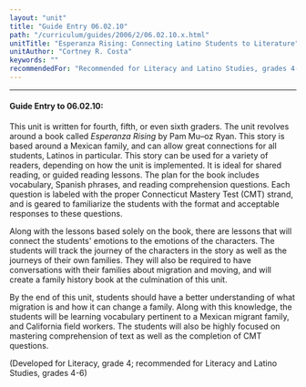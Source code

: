```yaml
---
layout: "unit"
title: "Guide Entry 06.02.10"
path: "/curriculum/guides/2006/2/06.02.10.x.html"
unitTitle: "Esperanza Rising: Connecting Latino Students to Literature"
unitAuthor: "Cortney R. Costa"
keywords: ""
recommendedFor: "Recommended for Literacy and Latino Studies, grades 4-6."
---
```

<body>
<hr/>
<h4>
Guide Entry to 06.02.10:
</h4>
<p>
This unit is written for fourth, fifth, or even sixth graders. The unit revolves around a book called
<i>
Esperanza Rising
</i>
by Pam Mu–oz Ryan. This story is based around a Mexican family, and can allow great connections for all students, Latinos in particular. This story can be used for a variety of readers, depending on how the unit is implemented. It is ideal for shared reading, or guided reading lessons. The plan for the book includes vocabulary, Spanish phrases, and reading comprehension questions. Each question is labeled with the proper Connecticut Mastery Test (CMT) strand, and is geared to familiarize the students with the format and acceptable responses to these questions.
</p>
<p>
Along with the lessons based solely on the book, there are lessons that will connect the students' emotions to the emotions of the characters. The students will track the journey of the characters in the story as well as the journeys of their own families. They will also be required to have conversations with their families about migration and moving, and will create a family history book at the culmination of this unit.
</p>
<p>
By the end of this unit, students should have a better understanding of what migration is and how it can change a family. Along with this knowledge, the students will be learning vocabulary pertinent to a Mexican migrant family, and California field workers. The students will also be highly focused on mastering comprehension of text as well as the completion of CMT questions.
</p>
<p>
(Developed for Literacy, grade 4; recommended for Literacy and Latino Studies, grades 4-6)
</p>
</body>
